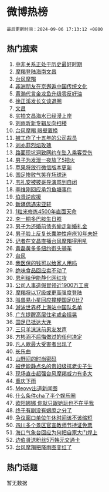 # 微博热榜

`最后更新时间：2024-09-06 17:13:12 +0800`

## 热门搜索

1. [中非关系正处于历史最好时期](https://m.weibo.cn/search?containerid=100103type%3D1%26t%3D10%26q%3D%23%E4%B8%AD%E9%9D%9E%E5%85%B3%E7%B3%BB%E6%AD%A3%E5%A4%84%E4%BA%8E%E5%8E%86%E5%8F%B2%E6%9C%80%E5%A5%BD%E6%97%B6%E6%9C%9F%23&stream_entry_id=51&isnewpage=1&extparam=seat%3D1%26cate%3D10103%26pos%3D0%26filter_type%3Drealtimehot%26stream_entry_id%3D51%26c_type%3D51%26q%3D%2523%25E4%25B8%25AD%25E9%259D%259E%25E5%2585%25B3%25E7%25B3%25BB%25E6%25AD%25A3%25E5%25A4%2584%25E4%25BA%258E%25E5%258E%2586%25E5%258F%25B2%25E6%259C%2580%25E5%25A5%25BD%25E6%2597%25B6%25E6%259C%259F%2523%26dgr%3D0%26display_time%3D1725613991%26pre_seqid%3D172561399164903155801)
1. [摩羯登陆海南文昌](https://m.weibo.cn/search?containerid=100103type%3D1%26t%3D10%26q%3D%23%E6%91%A9%E7%BE%AF%E7%99%BB%E9%99%86%E6%B5%B7%E5%8D%97%E6%96%87%E6%98%8C%23&stream_entry_id=31&isnewpage=1&extparam=seat%3D1%26cate%3D5001%26band_rank%3D1%26flag%3D1%26stream_entry_id%3D31%26pos%3D0%26lcate%3D5001%26filter_type%3Drealtimehot%26realpos%3D1%26c_type%3D31%26q%3D%2523%25E6%2591%25A9%25E7%25BE%25AF%25E7%2599%25BB%25E9%2599%2586%25E6%25B5%25B7%25E5%258D%2597%25E6%2596%2587%25E6%2598%258C%2523%26dgr%3D0%26display_time%3D1725613991%26pre_seqid%3D172561399164903155801)
1. [台风摩羯](https://m.weibo.cn/search?containerid=100103type%3D1%26t%3D10%26q%3D%E5%8F%B0%E9%A3%8E%E6%91%A9%E7%BE%AF&stream_entry_id=31&isnewpage=1&extparam=seat%3D1%26cate%3D5001%26band_rank%3D2%26flag%3D2%26stream_entry_id%3D31%26pos%3D1%26lcate%3D5001%26filter_type%3Drealtimehot%26realpos%3D2%26c_type%3D31%26q%3D%25E5%258F%25B0%25E9%25A3%258E%25E6%2591%25A9%25E7%25BE%25AF%26dgr%3D0%26display_time%3D1725613991%26pre_seqid%3D172561399164903155801)
1. [非洲朋友在京邂逅中国传统文化](https://m.weibo.cn/search?containerid=100103type%3D1%26t%3D10%26q%3D%23%E9%9D%9E%E6%B4%B2%E6%9C%8B%E5%8F%8B%E5%9C%A8%E4%BA%AC%E9%82%82%E9%80%85%E4%B8%AD%E5%9B%BD%E4%BC%A0%E7%BB%9F%E6%96%87%E5%8C%96%23&stream_entry_id=31&isnewpage=1&extparam=seat%3D1%26cate%3D5001%26band_rank%3D3%26flag%3D1%26stream_entry_id%3D31%26pos%3D2%26lcate%3D5001%26filter_type%3Drealtimehot%26realpos%3D3%26c_type%3D31%26q%3D%2523%25E9%259D%259E%25E6%25B4%25B2%25E6%259C%258B%25E5%258F%258B%25E5%259C%25A8%25E4%25BA%25AC%25E9%2582%2582%25E9%2580%2585%25E4%25B8%25AD%25E5%259B%25BD%25E4%25BC%25A0%25E7%25BB%259F%25E6%2596%2587%25E5%258C%2596%2523%26dgr%3D0%26display_time%3D1725613991%26pre_seqid%3D172561399164903155801)
1. [黄渤代言金龙鱼升级零反好油](https://m.weibo.cn/search?containerid=100103type%3D1%26t%3D10%26q%3D%23%E9%BB%84%E6%B8%A4%E4%BB%A3%E8%A8%80%E9%87%91%E9%BE%99%E9%B1%BC%E5%8D%87%E7%BA%A7%E9%9B%B6%E5%8F%8D%E5%A5%BD%E6%B2%B9%23&stream_entry_id=31&isnewpage=1&extparam=seat%3D1%26cate%3D5001%26adid%3D253384%26topic_ad%3D1%26is_ad_pos%3D1%26pos%3D3%26lcate%3D5001%26stream_entry_id%3D31%26filter_type%3Drealtimehot%26band_rank%3D4%26c_type%3D31%26q%3D%2523%25E9%25BB%2584%25E6%25B8%25A4%25E4%25BB%25A3%25E8%25A8%2580%25E9%2587%2591%25E9%25BE%2599%25E9%25B1%25BC%25E5%258D%2587%25E7%25BA%25A7%25E9%259B%25B6%25E5%258F%258D%25E5%25A5%25BD%25E6%25B2%25B9%2523%26dgr%3D0%26display_time%3D1725613991%26pre_seqid%3D172561399164903155801)
1. [徐正溪发长文谈退圈](https://m.weibo.cn/search?containerid=100103type%3D1%26t%3D10%26q%3D%E5%BE%90%E6%AD%A3%E6%BA%AA%E5%8F%91%E9%95%BF%E6%96%87%E8%B0%88%E9%80%80%E5%9C%88&stream_entry_id=31&isnewpage=1&extparam=seat%3D1%26cate%3D5001%26band_rank%3D4%26flag%3D2%26stream_entry_id%3D31%26pos%3D4%26lcate%3D5001%26filter_type%3Drealtimehot%26realpos%3D4%26c_type%3D31%26q%3D%25E5%25BE%2590%25E6%25AD%25A3%25E6%25BA%25AA%25E5%258F%2591%25E9%2595%25BF%25E6%2596%2587%25E8%25B0%2588%25E9%2580%2580%25E5%259C%2588%26dgr%3D0%26display_time%3D1725613991%26pre_seqid%3D172561399164903155801)
1. [文昌](https://m.weibo.cn/search?containerid=100103type%3D1%26t%3D10%26q%3D%E6%96%87%E6%98%8C&stream_entry_id=31&isnewpage=1&extparam=seat%3D1%26cate%3D5001%26band_rank%3D5%26flag%3D0%26stream_entry_id%3D31%26pos%3D5%26lcate%3D5001%26filter_type%3Drealtimehot%26realpos%3D5%26c_type%3D31%26q%3D%25E6%2596%2587%25E6%2598%258C%26dgr%3D0%26display_time%3D1725613991%26pre_seqid%3D172561399164903155801)
1. [实拍文昌海水已经漫上岸](https://m.weibo.cn/search?containerid=100103type%3D1%26t%3D10%26q%3D%23%E5%AE%9E%E6%8B%8D%E6%96%87%E6%98%8C%E6%B5%B7%E6%B0%B4%E5%B7%B2%E7%BB%8F%E6%BC%AB%E4%B8%8A%E5%B2%B8%23&stream_entry_id=31&isnewpage=1&extparam=seat%3D1%26cate%3D5001%26band_rank%3D6%26flag%3D1%26stream_entry_id%3D31%26pos%3D6%26lcate%3D5001%26filter_type%3Drealtimehot%26realpos%3D6%26c_type%3D31%26q%3D%2523%25E5%25AE%259E%25E6%258B%258D%25E6%2596%2587%25E6%2598%258C%25E6%25B5%25B7%25E6%25B0%25B4%25E5%25B7%25B2%25E7%25BB%258F%25E6%25BC%25AB%25E4%25B8%258A%25E5%25B2%25B8%2523%26dgr%3D0%26display_time%3D1725613991%26pre_seqid%3D172561399164903155801)
1. [刘雨昕新专辑反向扫楼](https://m.weibo.cn/search?containerid=100103type%3D1%26t%3D10%26q%3D%23%E5%88%98%E9%9B%A8%E6%98%95%E6%96%B0%E4%B8%93%E8%BE%91%E5%8F%8D%E5%90%91%E6%89%AB%E6%A5%BC%23&stream_entry_id=31&isnewpage=1&extparam=seat%3D1%26cate%3D5001%26adid%3D253437%26is_ad_pos%3D1%26pos%3D7%26lcate%3D5001%26stream_entry_id%3D31%26filter_type%3Drealtimehot%26band_rank%3D7%26c_type%3D31%26q%3D%2523%25E5%2588%2598%25E9%259B%25A8%25E6%2598%2595%25E6%2596%25B0%25E4%25B8%2593%25E8%25BE%2591%25E5%258F%258D%25E5%2590%2591%25E6%2589%25AB%25E6%25A5%25BC%2523%26dgr%3D0%26display_time%3D1725613991%26pre_seqid%3D172561399164903155801)
1. [台风摩羯 眼壁置换](https://m.weibo.cn/search?containerid=100103type%3D1%26t%3D10%26q%3D%E5%8F%B0%E9%A3%8E%E6%91%A9%E7%BE%AF+%E7%9C%BC%E5%A3%81%E7%BD%AE%E6%8D%A2&stream_entry_id=31&isnewpage=1&extparam=seat%3D1%26cate%3D5001%26band_rank%3D7%26flag%3D0%26stream_entry_id%3D31%26pos%3D8%26lcate%3D5001%26filter_type%3Drealtimehot%26realpos%3D7%26c_type%3D31%26q%3D%25E5%258F%25B0%25E9%25A3%258E%25E6%2591%25A9%25E7%25BE%25AF%2520%25E7%259C%25BC%25E5%25A3%2581%25E7%25BD%25AE%25E6%258D%25A2%26dgr%3D0%26display_time%3D1725613991%26pre_seqid%3D172561399164903155801)
1. [被工作了十五年的公司裁员](https://m.weibo.cn/search?containerid=100103type%3D1%26t%3D10%26q%3D%E8%A2%AB%E5%B7%A5%E4%BD%9C%E4%BA%86%E5%8D%81%E4%BA%94%E5%B9%B4%E7%9A%84%E5%85%AC%E5%8F%B8%E8%A3%81%E5%91%98&stream_entry_id=31&isnewpage=1&extparam=seat%3D1%26cate%3D5001%26band_rank%3D8%26flag%3D0%26stream_entry_id%3D31%26pos%3D9%26lcate%3D5001%26filter_type%3Drealtimehot%26realpos%3D8%26c_type%3D31%26q%3D%25E8%25A2%25AB%25E5%25B7%25A5%25E4%25BD%259C%25E4%25BA%2586%25E5%258D%2581%25E4%25BA%2594%25E5%25B9%25B4%25E7%259A%2584%25E5%2585%25AC%25E5%258F%25B8%25E8%25A3%2581%25E5%2591%2598%26dgr%3D0%26display_time%3D1725613991%26pre_seqid%3D172561399164903155801)
1. [刘亦菲烈焰玫瑰](https://m.weibo.cn/search?containerid=100103type%3D1%26t%3D10%26q%3D%23%E5%88%98%E4%BA%A6%E8%8F%B2%E7%83%88%E7%84%B0%E7%8E%AB%E7%91%B0%23&stream_entry_id=31&isnewpage=1&extparam=seat%3D1%26cate%3D5001%26band_rank%3D9%26flag%3D1%26stream_entry_id%3D31%26pos%3D10%26lcate%3D5001%26filter_type%3Drealtimehot%26realpos%3D9%26c_type%3D31%26q%3D%2523%25E5%2588%2598%25E4%25BA%25A6%25E8%258F%25B2%25E7%2583%2588%25E7%2584%25B0%25E7%258E%25AB%25E7%2591%25B0%2523%26dgr%3D0%26display_time%3D1725613991%26pre_seqid%3D172561399164903155801)
1. [路面现坑洞致网约车坠入乘客受伤](https://m.weibo.cn/search?containerid=100103type%3D1%26t%3D10%26q%3D%23%E8%B7%AF%E9%9D%A2%E7%8E%B0%E5%9D%91%E6%B4%9E%E8%87%B4%E7%BD%91%E7%BA%A6%E8%BD%A6%E5%9D%A0%E5%85%A5%E4%B9%98%E5%AE%A2%E5%8F%97%E4%BC%A4%23&stream_entry_id=31&isnewpage=1&extparam=seat%3D1%26cate%3D5001%26band_rank%3D10%26flag%3D1%26stream_entry_id%3D31%26pos%3D11%26lcate%3D5001%26filter_type%3Drealtimehot%26realpos%3D10%26c_type%3D31%26q%3D%2523%25E8%25B7%25AF%25E9%259D%25A2%25E7%258E%25B0%25E5%259D%2591%25E6%25B4%259E%25E8%2587%25B4%25E7%25BD%2591%25E7%25BA%25A6%25E8%25BD%25A6%25E5%259D%25A0%25E5%2585%25A5%25E4%25B9%2598%25E5%25AE%25A2%25E5%258F%2597%25E4%25BC%25A4%2523%26dgr%3D0%26display_time%3D1725613991%26pre_seqid%3D172561399164903155801)
1. [男子为发泄一夜放了5把火](https://m.weibo.cn/search?containerid=100103type%3D1%26t%3D10%26q%3D%23%E7%94%B7%E5%AD%90%E4%B8%BA%E5%8F%91%E6%B3%84%E4%B8%80%E5%A4%9C%E6%94%BE%E4%BA%865%E6%8A%8A%E7%81%AB%23&stream_entry_id=31&isnewpage=1&extparam=seat%3D1%26cate%3D5001%26band_rank%3D11%26flag%3D0%26stream_entry_id%3D31%26pos%3D12%26lcate%3D5001%26filter_type%3Drealtimehot%26realpos%3D11%26c_type%3D31%26q%3D%2523%25E7%2594%25B7%25E5%25AD%2590%25E4%25B8%25BA%25E5%258F%2591%25E6%25B3%2584%25E4%25B8%2580%25E5%25A4%259C%25E6%2594%25BE%25E4%25BA%25865%25E6%258A%258A%25E7%2581%25AB%2523%26dgr%3D0%26display_time%3D1725613991%26pre_seqid%3D172561399164903155801)
1. [苹果将放行微信版本更新](https://m.weibo.cn/search?containerid=100103type%3D1%26t%3D10%26q%3D%23%E8%8B%B9%E6%9E%9C%E5%B0%86%E6%94%BE%E8%A1%8C%E5%BE%AE%E4%BF%A1%E7%89%88%E6%9C%AC%E6%9B%B4%E6%96%B0%23&stream_entry_id=31&isnewpage=1&extparam=seat%3D1%26cate%3D5001%26band_rank%3D12%26flag%3D2%26stream_entry_id%3D31%26pos%3D13%26lcate%3D5001%26filter_type%3Drealtimehot%26realpos%3D12%26c_type%3D31%26q%3D%2523%25E8%258B%25B9%25E6%259E%259C%25E5%25B0%2586%25E6%2594%25BE%25E8%25A1%258C%25E5%25BE%25AE%25E4%25BF%25A1%25E7%2589%2588%25E6%259C%25AC%25E6%259B%25B4%25E6%2596%25B0%2523%26dgr%3D0%26display_time%3D1725613991%26pre_seqid%3D172561399164903155801)
1. [国足惨败气笑在场球迷](https://m.weibo.cn/search?containerid=100103type%3D1%26t%3D10%26q%3D%23%E5%9B%BD%E8%B6%B3%E6%83%A8%E8%B4%A5%E6%B0%94%E7%AC%91%E5%9C%A8%E5%9C%BA%E7%90%83%E8%BF%B7%23&stream_entry_id=31&isnewpage=1&extparam=seat%3D1%26cate%3D5001%26band_rank%3D13%26flag%3D0%26stream_entry_id%3D31%26pos%3D14%26lcate%3D5001%26filter_type%3Drealtimehot%26realpos%3D13%26c_type%3D31%26q%3D%2523%25E5%259B%25BD%25E8%25B6%25B3%25E6%2583%25A8%25E8%25B4%25A5%25E6%25B0%2594%25E7%25AC%2591%25E5%259C%25A8%25E5%259C%25BA%25E7%2590%2583%25E8%25BF%25B7%2523%26dgr%3D0%26display_time%3D1725613991%26pre_seqid%3D172561399164903155801)
1. [韦礼安被披哥导演骂到自闭](https://m.weibo.cn/search?containerid=100103type%3D1%26t%3D10%26q%3D%E9%9F%A6%E7%A4%BC%E5%AE%89%E8%A2%AB%E6%8A%AB%E5%93%A5%E5%AF%BC%E6%BC%94%E9%AA%82%E5%88%B0%E8%87%AA%E9%97%AD&stream_entry_id=31&isnewpage=1&extparam=seat%3D1%26cate%3D5001%26band_rank%3D14%26flag%3D1%26stream_entry_id%3D31%26pos%3D15%26lcate%3D5001%26filter_type%3Drealtimehot%26realpos%3D14%26c_type%3D31%26q%3D%25E9%259F%25A6%25E7%25A4%25BC%25E5%25AE%2589%25E8%25A2%25AB%25E6%258A%25AB%25E5%2593%25A5%25E5%25AF%25BC%25E6%25BC%2594%25E9%25AA%2582%25E5%2588%25B0%25E8%2587%25AA%25E9%2597%25AD%26dgr%3D0%26display_time%3D1725613991%26pre_seqid%3D172561399164903155801)
1. [李维刚回应承包鱼塘事件](https://m.weibo.cn/search?containerid=100103type%3D1%26t%3D10%26q%3D%23%E6%9D%8E%E7%BB%B4%E5%88%9A%E5%9B%9E%E5%BA%94%E6%89%BF%E5%8C%85%E9%B1%BC%E5%A1%98%E4%BA%8B%E4%BB%B6%23&stream_entry_id=31&isnewpage=1&extparam=seat%3D1%26cate%3D5001%26band_rank%3D15%26flag%3D1%26stream_entry_id%3D31%26pos%3D16%26lcate%3D5001%26filter_type%3Drealtimehot%26realpos%3D15%26c_type%3D31%26q%3D%2523%25E6%259D%258E%25E7%25BB%25B4%25E5%2588%259A%25E5%259B%259E%25E5%25BA%2594%25E6%2589%25BF%25E5%258C%2585%25E9%25B1%25BC%25E5%25A1%2598%25E4%25BA%258B%25E4%25BB%25B6%2523%26dgr%3D0%26display_time%3D1725613991%26pre_seqid%3D172561399164903155801)
1. [伯贤逆应援](https://m.weibo.cn/search?containerid=100103type%3D1%26t%3D10%26q%3D%23%E4%BC%AF%E8%B4%A4%E9%80%86%E5%BA%94%E6%8F%B4%23&stream_entry_id=31&isnewpage=1&extparam=seat%3D1%26cate%3D5001%26band_rank%3D16%26flag%3D0%26stream_entry_id%3D31%26pos%3D17%26lcate%3D5001%26filter_type%3Drealtimehot%26realpos%3D16%26c_type%3D31%26q%3D%2523%25E4%25BC%25AF%25E8%25B4%25A4%25E9%2580%2586%25E5%25BA%2594%25E6%258F%25B4%2523%26dgr%3D0%26display_time%3D1725613991%26pre_seqid%3D172561399164903155801)
1. [新疆偶遇宋亚轩](https://m.weibo.cn/search?containerid=100103type%3D1%26t%3D10%26q%3D%23%E6%96%B0%E7%96%86%E5%81%B6%E9%81%87%E5%AE%8B%E4%BA%9A%E8%BD%A9%23&stream_entry_id=31&isnewpage=1&extparam=seat%3D1%26cate%3D5001%26band_rank%3D17%26flag%3D1%26stream_entry_id%3D31%26pos%3D18%26lcate%3D5001%26filter_type%3Drealtimehot%26realpos%3D17%26c_type%3D31%26q%3D%2523%25E6%2596%25B0%25E7%2596%2586%25E5%2581%25B6%25E9%2581%2587%25E5%25AE%258B%25E4%25BA%259A%25E8%25BD%25A9%2523%26dgr%3D0%26display_time%3D1725613991%26pre_seqid%3D172561399164903155801)
1. [1粒米修炼4500年直面天命](https://m.weibo.cn/search?containerid=100103type%3D1%26t%3D10%26q%3D%231%E7%B2%92%E7%B1%B3%E4%BF%AE%E7%82%BC4500%E5%B9%B4%E7%9B%B4%E9%9D%A2%E5%A4%A9%E5%91%BD%23&stream_entry_id=31&isnewpage=1&extparam=seat%3D1%26cate%3D5001%26band_rank%3D18%26flag%3D1%26stream_entry_id%3D31%26pos%3D19%26lcate%3D5001%26filter_type%3Drealtimehot%26realpos%3D18%26c_type%3D31%26q%3D%25231%25E7%25B2%2592%25E7%25B1%25B3%25E4%25BF%25AE%25E7%2582%25BC4500%25E5%25B9%25B4%25E7%259B%25B4%25E9%259D%25A2%25E5%25A4%25A9%25E5%2591%25BD%2523%26dgr%3D0%26display_time%3D1725613991%26pre_seqid%3D172561399164903155801)
1. [李一桐多巴胺生日照](https://m.weibo.cn/search?containerid=100103type%3D1%26t%3D10%26q%3D%23%E6%9D%8E%E4%B8%80%E6%A1%90%E5%A4%9A%E5%B7%B4%E8%83%BA%E7%94%9F%E6%97%A5%E7%85%A7%23&stream_entry_id=31&isnewpage=1&extparam=seat%3D1%26cate%3D5001%26band_rank%3D19%26flag%3D1%26stream_entry_id%3D31%26pos%3D20%26lcate%3D5001%26filter_type%3Drealtimehot%26realpos%3D19%26c_type%3D31%26q%3D%2523%25E6%259D%258E%25E4%25B8%2580%25E6%25A1%2590%25E5%25A4%259A%25E5%25B7%25B4%25E8%2583%25BA%25E7%2594%259F%25E6%2597%25A5%25E7%2585%25A7%2523%26dgr%3D0%26display_time%3D1725613991%26pre_seqid%3D172561399164903155801)
1. [男子为还婚前债务偷走新婚礼金](https://m.weibo.cn/search?containerid=100103type%3D1%26t%3D10%26q%3D%23%E7%94%B7%E5%AD%90%E4%B8%BA%E8%BF%98%E5%A9%9A%E5%89%8D%E5%80%BA%E5%8A%A1%E5%81%B7%E8%B5%B0%E6%96%B0%E5%A9%9A%E7%A4%BC%E9%87%91%23&stream_entry_id=31&isnewpage=1&extparam=seat%3D1%26cate%3D5001%26band_rank%3D20%26flag%3D1%26stream_entry_id%3D31%26pos%3D21%26lcate%3D5001%26filter_type%3Drealtimehot%26realpos%3D20%26c_type%3D31%26q%3D%2523%25E7%2594%25B7%25E5%25AD%2590%25E4%25B8%25BA%25E8%25BF%2598%25E5%25A9%259A%25E5%2589%258D%25E5%2580%25BA%25E5%258A%25A1%25E5%2581%25B7%25E8%25B5%25B0%25E6%2596%25B0%25E5%25A9%259A%25E7%25A4%25BC%25E9%2587%2591%2523%26dgr%3D0%26display_time%3D1725613991%26pre_seqid%3D172561399164903155801)
1. [男子脸上反复长囊肿性痤疮10年未好](https://m.weibo.cn/search?containerid=100103type%3D1%26t%3D10%26q%3D%23%E7%94%B7%E5%AD%90%E8%84%B8%E4%B8%8A%E5%8F%8D%E5%A4%8D%E9%95%BF%E5%9B%8A%E8%82%BF%E6%80%A7%E7%97%A4%E7%96%AE10%E5%B9%B4%E6%9C%AA%E5%A5%BD%23&stream_entry_id=31&isnewpage=1&extparam=seat%3D1%26cate%3D5001%26band_rank%3D21%26flag%3D1%26stream_entry_id%3D31%26pos%3D22%26lcate%3D5001%26filter_type%3Drealtimehot%26realpos%3D21%26c_type%3D31%26q%3D%2523%25E7%2594%25B7%25E5%25AD%2590%25E8%2584%25B8%25E4%25B8%258A%25E5%258F%258D%25E5%25A4%258D%25E9%2595%25BF%25E5%259B%258A%25E8%2582%25BF%25E6%2580%25A7%25E7%2597%25A4%25E7%2596%25AE10%25E5%25B9%25B4%25E6%259C%25AA%25E5%25A5%25BD%2523%26dgr%3D0%26display_time%3D1725613991%26pre_seqid%3D172561399164903155801)
1. [记者在文昌直播台风摩羯得用吼](https://m.weibo.cn/search?containerid=100103type%3D1%26t%3D10%26q%3D%23%E8%AE%B0%E8%80%85%E5%9C%A8%E6%96%87%E6%98%8C%E7%9B%B4%E6%92%AD%E5%8F%B0%E9%A3%8E%E6%91%A9%E7%BE%AF%E5%BE%97%E7%94%A8%E5%90%BC%23&stream_entry_id=31&isnewpage=1&extparam=seat%3D1%26cate%3D5001%26band_rank%3D22%26flag%3D1%26stream_entry_id%3D31%26pos%3D23%26lcate%3D5001%26filter_type%3Drealtimehot%26realpos%3D22%26c_type%3D31%26q%3D%2523%25E8%25AE%25B0%25E8%2580%2585%25E5%259C%25A8%25E6%2596%2587%25E6%2598%258C%25E7%259B%25B4%25E6%2592%25AD%25E5%258F%25B0%25E9%25A3%258E%25E6%2591%25A9%25E7%25BE%25AF%25E5%25BE%2597%25E7%2594%25A8%25E5%2590%25BC%2523%26dgr%3D0%26display_time%3D1725613991%26pre_seqid%3D172561399164903155801)
1. [黄磊黄多多纽约街头骑车](https://m.weibo.cn/search?containerid=100103type%3D1%26t%3D10%26q%3D%23%E9%BB%84%E7%A3%8A%E9%BB%84%E5%A4%9A%E5%A4%9A%E7%BA%BD%E7%BA%A6%E8%A1%97%E5%A4%B4%E9%AA%91%E8%BD%A6%23&stream_entry_id=31&isnewpage=1&extparam=seat%3D1%26cate%3D5001%26band_rank%3D23%26flag%3D2%26stream_entry_id%3D31%26pos%3D24%26lcate%3D5001%26filter_type%3Drealtimehot%26realpos%3D23%26c_type%3D31%26q%3D%2523%25E9%25BB%2584%25E7%25A3%258A%25E9%25BB%2584%25E5%25A4%259A%25E5%25A4%259A%25E7%25BA%25BD%25E7%25BA%25A6%25E8%25A1%2597%25E5%25A4%25B4%25E9%25AA%2591%25E8%25BD%25A6%2523%26dgr%3D0%26display_time%3D1725613991%26pre_seqid%3D172561399164903155801)
1. [台风](https://m.weibo.cn/search?containerid=100103type%3D1%26t%3D10%26q%3D%E5%8F%B0%E9%A3%8E&stream_entry_id=31&isnewpage=1&extparam=seat%3D1%26cate%3D5001%26band_rank%3D24%26flag%3D0%26stream_entry_id%3D31%26pos%3D25%26lcate%3D5001%26filter_type%3Drealtimehot%26realpos%3D24%26c_type%3D31%26q%3D%25E5%258F%25B0%25E9%25A3%258E%26dgr%3D0%26display_time%3D1725613991%26pre_seqid%3D172561399164903155801)
1. [我医保的钱可以给家人用吗](https://m.weibo.cn/search?containerid=100103type%3D1%26t%3D10%26q%3D%23%E6%88%91%E5%8C%BB%E4%BF%9D%E7%9A%84%E9%92%B1%E5%8F%AF%E4%BB%A5%E7%BB%99%E5%AE%B6%E4%BA%BA%E7%94%A8%E5%90%97%23&stream_entry_id=31&isnewpage=1&extparam=seat%3D1%26cate%3D5001%26band_rank%3D25%26flag%3D0%26stream_entry_id%3D31%26pos%3D26%26lcate%3D5001%26filter_type%3Drealtimehot%26realpos%3D25%26c_type%3D31%26q%3D%2523%25E6%2588%2591%25E5%258C%25BB%25E4%25BF%259D%25E7%259A%2584%25E9%2592%25B1%25E5%258F%25AF%25E4%25BB%25A5%25E7%25BB%2599%25E5%25AE%25B6%25E4%25BA%25BA%25E7%2594%25A8%25E5%2590%2597%2523%26dgr%3D0%26display_time%3D1725613991%26pre_seqid%3D172561399164903155801)
1. [绝味食品回应卖不动了](https://m.weibo.cn/search?containerid=100103type%3D1%26t%3D10%26q%3D%23%E7%BB%9D%E5%91%B3%E9%A3%9F%E5%93%81%E5%9B%9E%E5%BA%94%E5%8D%96%E4%B8%8D%E5%8A%A8%E4%BA%86%23&stream_entry_id=31&isnewpage=1&extparam=seat%3D1%26cate%3D5001%26band_rank%3D26%26flag%3D1%26stream_entry_id%3D31%26pos%3D27%26lcate%3D5001%26filter_type%3Drealtimehot%26realpos%3D26%26c_type%3D31%26q%3D%2523%25E7%25BB%259D%25E5%2591%25B3%25E9%25A3%259F%25E5%2593%2581%25E5%259B%259E%25E5%25BA%2594%25E5%258D%2596%25E4%25B8%258D%25E5%258A%25A8%25E4%25BA%2586%2523%26dgr%3D0%26display_time%3D1725613991%26pre_seqid%3D172561399164903155801)
1. [恩利给伊能静化网红妆](https://m.weibo.cn/search?containerid=100103type%3D1%26t%3D10%26q%3D%23%E6%81%A9%E5%88%A9%E7%BB%99%E4%BC%8A%E8%83%BD%E9%9D%99%E5%8C%96%E7%BD%91%E7%BA%A2%E5%A6%86%23&stream_entry_id=31&isnewpage=1&extparam=seat%3D1%26cate%3D5001%26band_rank%3D27%26flag%3D1%26stream_entry_id%3D31%26pos%3D28%26lcate%3D5001%26filter_type%3Drealtimehot%26realpos%3D27%26c_type%3D31%26q%3D%2523%25E6%2581%25A9%25E5%2588%25A9%25E7%25BB%2599%25E4%25BC%258A%25E8%2583%25BD%25E9%259D%2599%25E5%258C%2596%25E7%25BD%2591%25E7%25BA%25A2%25E5%25A6%2586%2523%26dgr%3D0%26display_time%3D1725613991%26pre_seqid%3D172561399164903155801)
1. [公司人事造假冒领近1900万工资](https://m.weibo.cn/search?containerid=100103type%3D1%26t%3D10%26q%3D%23%E5%85%AC%E5%8F%B8%E4%BA%BA%E4%BA%8B%E9%80%A0%E5%81%87%E5%86%92%E9%A2%86%E8%BF%911900%E4%B8%87%E5%B7%A5%E8%B5%84%23&stream_entry_id=31&isnewpage=1&extparam=seat%3D1%26cate%3D5001%26band_rank%3D28%26flag%3D0%26stream_entry_id%3D31%26pos%3D29%26lcate%3D5001%26filter_type%3Drealtimehot%26realpos%3D28%26c_type%3D31%26q%3D%2523%25E5%2585%25AC%25E5%258F%25B8%25E4%25BA%25BA%25E4%25BA%258B%25E9%2580%25A0%25E5%2581%2587%25E5%2586%2592%25E9%25A2%2586%25E8%25BF%25911900%25E4%25B8%2587%25E5%25B7%25A5%25E8%25B5%2584%2523%26dgr%3D0%26display_time%3D1725613991%26pre_seqid%3D172561399164903155801)
1. [摩羯将以17级或更高强度登陆](https://m.weibo.cn/search?containerid=100103type%3D1%26t%3D10%26q%3D%23%E6%91%A9%E7%BE%AF%E5%B0%86%E4%BB%A517%E7%BA%A7%E6%88%96%E6%9B%B4%E9%AB%98%E5%BC%BA%E5%BA%A6%E7%99%BB%E9%99%86%23&stream_entry_id=31&isnewpage=1&extparam=seat%3D1%26cate%3D5001%26band_rank%3D29%26flag%3D0%26stream_entry_id%3D31%26pos%3D30%26lcate%3D5001%26filter_type%3Drealtimehot%26realpos%3D29%26c_type%3D31%26q%3D%2523%25E6%2591%25A9%25E7%25BE%25AF%25E5%25B0%2586%25E4%25BB%25A517%25E7%25BA%25A7%25E6%2588%2596%25E6%259B%25B4%25E9%25AB%2598%25E5%25BC%25BA%25E5%25BA%25A6%25E7%2599%25BB%25E9%2599%2586%2523%26dgr%3D0%26display_time%3D1725613991%26pre_seqid%3D172561399164903155801)
1. [叫兽易小星回应撞梗国足0比7](https://m.weibo.cn/search?containerid=100103type%3D1%26t%3D10%26q%3D%23%E5%8F%AB%E5%85%BD%E6%98%93%E5%B0%8F%E6%98%9F%E5%9B%9E%E5%BA%94%E6%92%9E%E6%A2%97%E5%9B%BD%E8%B6%B30%E6%AF%947%23&stream_entry_id=31&isnewpage=1&extparam=seat%3D1%26cate%3D5001%26band_rank%3D30%26flag%3D1%26stream_entry_id%3D31%26pos%3D31%26lcate%3D5001%26filter_type%3Drealtimehot%26realpos%3D30%26c_type%3D31%26q%3D%2523%25E5%258F%25AB%25E5%2585%25BD%25E6%2598%2593%25E5%25B0%258F%25E6%2598%259F%25E5%259B%259E%25E5%25BA%2594%25E6%2592%259E%25E6%25A2%2597%25E5%259B%25BD%25E8%25B6%25B30%25E6%25AF%25947%2523%26dgr%3D0%26display_time%3D1725613991%26pre_seqid%3D172561399164903155801)
1. [游泳世界杯上海站中国队名单](https://m.weibo.cn/search?containerid=100103type%3D1%26t%3D10%26q%3D%23%E6%B8%B8%E6%B3%B3%E4%B8%96%E7%95%8C%E6%9D%AF%E4%B8%8A%E6%B5%B7%E7%AB%99%E4%B8%AD%E5%9B%BD%E9%98%9F%E5%90%8D%E5%8D%95%23&stream_entry_id=31&isnewpage=1&extparam=seat%3D1%26cate%3D5001%26band_rank%3D31%26flag%3D1%26stream_entry_id%3D31%26pos%3D32%26lcate%3D5001%26filter_type%3Drealtimehot%26realpos%3D31%26c_type%3D31%26q%3D%2523%25E6%25B8%25B8%25E6%25B3%25B3%25E4%25B8%2596%25E7%2595%258C%25E6%259D%25AF%25E4%25B8%258A%25E6%25B5%25B7%25E7%25AB%2599%25E4%25B8%25AD%25E5%259B%25BD%25E9%2598%259F%25E5%2590%258D%25E5%258D%2595%2523%26dgr%3D0%26display_time%3D1725613991%26pre_seqid%3D172561399164903155801)
1. [广东提醒高层住宅或会摇晃](https://m.weibo.cn/search?containerid=100103type%3D1%26t%3D10%26q%3D%23%E5%B9%BF%E4%B8%9C%E6%8F%90%E9%86%92%E9%AB%98%E5%B1%82%E4%BD%8F%E5%AE%85%E6%88%96%E4%BC%9A%E6%91%87%E6%99%83%23&stream_entry_id=31&isnewpage=1&extparam=seat%3D1%26cate%3D5001%26band_rank%3D32%26flag%3D0%26stream_entry_id%3D31%26pos%3D33%26lcate%3D5001%26filter_type%3Drealtimehot%26realpos%3D32%26c_type%3D31%26q%3D%2523%25E5%25B9%25BF%25E4%25B8%259C%25E6%258F%2590%25E9%2586%2592%25E9%25AB%2598%25E5%25B1%2582%25E4%25BD%258F%25E5%25AE%2585%25E6%2588%2596%25E4%25BC%259A%25E6%2591%2587%25E6%2599%2583%2523%26dgr%3D0%26display_time%3D1725613991%26pre_seqid%3D172561399164903155801)
1. [国足已抵达大连](https://m.weibo.cn/search?containerid=100103type%3D1%26t%3D10%26q%3D%23%E5%9B%BD%E8%B6%B3%E5%B7%B2%E6%8A%B5%E8%BE%BE%E5%A4%A7%E8%BF%9E%23&stream_entry_id=31&isnewpage=1&extparam=seat%3D1%26cate%3D5001%26band_rank%3D33%26flag%3D1%26stream_entry_id%3D31%26pos%3D34%26lcate%3D5001%26filter_type%3Drealtimehot%26realpos%3D33%26c_type%3D31%26q%3D%2523%25E5%259B%25BD%25E8%25B6%25B3%25E5%25B7%25B2%25E6%258A%25B5%25E8%25BE%25BE%25E5%25A4%25A7%25E8%25BF%259E%2523%26dgr%3D0%26display_time%3D1725613991%26pre_seqid%3D172561399164903155801)
1. [三只羊沫沫前男友发声](https://m.weibo.cn/search?containerid=100103type%3D1%26t%3D10%26q%3D%23%E4%B8%89%E5%8F%AA%E7%BE%8A%E6%B2%AB%E6%B2%AB%E5%89%8D%E7%94%B7%E5%8F%8B%E5%8F%91%E5%A3%B0%23&stream_entry_id=31&isnewpage=1&extparam=seat%3D1%26cate%3D5001%26band_rank%3D34%26flag%3D0%26stream_entry_id%3D31%26pos%3D35%26lcate%3D5001%26filter_type%3Drealtimehot%26realpos%3D34%26c_type%3D31%26q%3D%2523%25E4%25B8%2589%25E5%258F%25AA%25E7%25BE%258A%25E6%25B2%25AB%25E6%25B2%25AB%25E5%2589%258D%25E7%2594%25B7%25E5%258F%258B%25E5%258F%2591%25E5%25A3%25B0%2523%26dgr%3D0%26display_time%3D1725613991%26pre_seqid%3D172561399164903155801)
1. [方彬涵不后悔做过的任何决定](https://m.weibo.cn/search?containerid=100103type%3D1%26t%3D10%26q%3D%E6%96%B9%E5%BD%AC%E6%B6%B5%E4%B8%8D%E5%90%8E%E6%82%94%E5%81%9A%E8%BF%87%E7%9A%84%E4%BB%BB%E4%BD%95%E5%86%B3%E5%AE%9A&stream_entry_id=31&isnewpage=1&extparam=seat%3D1%26cate%3D5001%26band_rank%3D35%26flag%3D1%26stream_entry_id%3D31%26pos%3D36%26lcate%3D5001%26filter_type%3Drealtimehot%26realpos%3D35%26c_type%3D31%26q%3D%25E6%2596%25B9%25E5%25BD%25AC%25E6%25B6%25B5%25E4%25B8%258D%25E5%2590%258E%25E6%2582%2594%25E5%2581%259A%25E8%25BF%2587%25E7%259A%2584%25E4%25BB%25BB%25E4%25BD%2595%25E5%2586%25B3%25E5%25AE%259A%26dgr%3D0%26display_time%3D1725613991%26pre_seqid%3D172561399164903155801)
1. [凡人歌最大受害者出现了](https://m.weibo.cn/search?containerid=100103type%3D1%26t%3D10%26q%3D%E5%87%A1%E4%BA%BA%E6%AD%8C%E6%9C%80%E5%A4%A7%E5%8F%97%E5%AE%B3%E8%80%85%E5%87%BA%E7%8E%B0%E4%BA%86&stream_entry_id=31&isnewpage=1&extparam=seat%3D1%26cate%3D5001%26band_rank%3D36%26flag%3D1%26stream_entry_id%3D31%26pos%3D37%26lcate%3D5001%26filter_type%3Drealtimehot%26realpos%3D36%26c_type%3D31%26q%3D%25E5%2587%25A1%25E4%25BA%25BA%25E6%25AD%258C%25E6%259C%2580%25E5%25A4%25A7%25E5%258F%2597%25E5%25AE%25B3%25E8%2580%2585%25E5%2587%25BA%25E7%258E%25B0%25E4%25BA%2586%26dgr%3D0%26display_time%3D1725613991%26pre_seqid%3D172561399164903155801)
1. [长乐曲](https://m.weibo.cn/search?containerid=100103type%3D1%26t%3D10%26q%3D%E9%95%BF%E4%B9%90%E6%9B%B2&stream_entry_id=31&isnewpage=1&extparam=seat%3D1%26cate%3D5001%26band_rank%3D37%26flag%3D1%26stream_entry_id%3D31%26pos%3D38%26lcate%3D5001%26filter_type%3Drealtimehot%26realpos%3D37%26c_type%3D31%26q%3D%25E9%2595%25BF%25E4%25B9%2590%25E6%259B%25B2%26dgr%3D0%26display_time%3D1725613991%26pre_seqid%3D172561399164903155801)
1. [山野间的时尚密码](https://m.weibo.cn/search?containerid=100103type%3D1%26t%3D10%26q%3D%23%E5%B1%B1%E9%87%8E%E9%97%B4%E7%9A%84%E6%97%B6%E5%B0%9A%E5%AF%86%E7%A0%81%23&stream_entry_id=31&isnewpage=1&extparam=seat%3D1%26cate%3D5001%26adid%3D253337%26flag%3D0%26stream_entry_id%3D31%26pos%3D39%26lcate%3D5001%26band_rank%3D38%26filter_type%3Drealtimehot%26realpos%3D38%26c_type%3D31%26q%3D%2523%25E5%25B1%25B1%25E9%2587%258E%25E9%2597%25B4%25E7%259A%2584%25E6%2597%25B6%25E5%25B0%259A%25E5%25AF%2586%25E7%25A0%2581%2523%26dgr%3D0%26display_time%3D1725613991%26pre_seqid%3D172561399164903155801)
1. [被伊能静点名的贵妇级抗老尖子生](https://m.weibo.cn/search?containerid=100103type%3D1%26t%3D10%26q%3D%E8%A2%AB%E4%BC%8A%E8%83%BD%E9%9D%99%E7%82%B9%E5%90%8D%E7%9A%84%E8%B4%B5%E5%A6%87%E7%BA%A7%E6%8A%97%E8%80%81%E5%B0%96%E5%AD%90%E7%94%9F&stream_entry_id=31&isnewpage=1&extparam=seat%3D1%26cate%3D5001%26adid%3D253524%26flag%3D0%26stream_entry_id%3D31%26pos%3D40%26lcate%3D5001%26band_rank%3D39%26filter_type%3Drealtimehot%26realpos%3D39%26c_type%3D31%26q%3D%25E8%25A2%25AB%25E4%25BC%258A%25E8%2583%25BD%25E9%259D%2599%25E7%2582%25B9%25E5%2590%258D%25E7%259A%2584%25E8%25B4%25B5%25E5%25A6%2587%25E7%25BA%25A7%25E6%258A%2597%25E8%2580%2581%25E5%25B0%2596%25E5%25AD%2590%25E7%2594%259F%26dgr%3D0%26display_time%3D1725613991%26pre_seqid%3D172561399164903155801)
1. [现场直击超强台风摩羯威力有多大](https://m.weibo.cn/search?containerid=100103type%3D1%26t%3D10%26q%3D%23%E7%8E%B0%E5%9C%BA%E7%9B%B4%E5%87%BB%E8%B6%85%E5%BC%BA%E5%8F%B0%E9%A3%8E%E6%91%A9%E7%BE%AF%E5%A8%81%E5%8A%9B%E6%9C%89%E5%A4%9A%E5%A4%A7%23&stream_entry_id=31&isnewpage=1&extparam=seat%3D1%26cate%3D5001%26band_rank%3D40%26flag%3D1%26stream_entry_id%3D31%26pos%3D41%26lcate%3D5001%26filter_type%3Drealtimehot%26realpos%3D40%26c_type%3D31%26q%3D%2523%25E7%258E%25B0%25E5%259C%25BA%25E7%259B%25B4%25E5%2587%25BB%25E8%25B6%2585%25E5%25BC%25BA%25E5%258F%25B0%25E9%25A3%258E%25E6%2591%25A9%25E7%25BE%25AF%25E5%25A8%2581%25E5%258A%259B%25E6%259C%2589%25E5%25A4%259A%25E5%25A4%25A7%2523%26dgr%3D0%26display_time%3D1725613991%26pre_seqid%3D172561399164903155801)
1. [重庆下雨](https://m.weibo.cn/search?containerid=100103type%3D1%26t%3D10%26q%3D%E9%87%8D%E5%BA%86%E4%B8%8B%E9%9B%A8&stream_entry_id=31&isnewpage=1&extparam=seat%3D1%26cate%3D5001%26band_rank%3D41%26flag%3D1%26stream_entry_id%3D31%26pos%3D42%26lcate%3D5001%26filter_type%3Drealtimehot%26realpos%3D41%26c_type%3D31%26q%3D%25E9%2587%258D%25E5%25BA%2586%25E4%25B8%258B%25E9%259B%25A8%26dgr%3D0%26display_time%3D1725613991%26pre_seqid%3D172561399164903155801)
1. [Meovv出道新闻图](https://m.weibo.cn/search?containerid=100103type%3D1%26t%3D10%26q%3D%23Meovv%E5%87%BA%E9%81%93%E6%96%B0%E9%97%BB%E5%9B%BE%23&stream_entry_id=31&isnewpage=1&extparam=seat%3D1%26cate%3D5001%26band_rank%3D42%26flag%3D1%26stream_entry_id%3D31%26pos%3D43%26lcate%3D5001%26filter_type%3Drealtimehot%26realpos%3D42%26c_type%3D31%26q%3D%2523Meovv%25E5%2587%25BA%25E9%2581%2593%25E6%2596%25B0%25E9%2597%25BB%25E5%259B%25BE%2523%26dgr%3D0%26display_time%3D1725613991%26pre_seqid%3D172561399164903155801)
1. [什么条件cha了半个娱乐圈](https://m.weibo.cn/search?containerid=100103type%3D1%26t%3D10%26q%3D%E4%BB%80%E4%B9%88%E6%9D%A1%E4%BB%B6cha%E4%BA%86%E5%8D%8A%E4%B8%AA%E5%A8%B1%E4%B9%90%E5%9C%88&stream_entry_id=31&isnewpage=1&extparam=seat%3D1%26cate%3D5001%26band_rank%3D43%26flag%3D1%26stream_entry_id%3D31%26pos%3D44%26lcate%3D5001%26filter_type%3Drealtimehot%26realpos%3D43%26c_type%3D31%26q%3D%25E4%25BB%2580%25E4%25B9%2588%25E6%259D%25A1%25E4%25BB%25B6cha%25E4%25BA%2586%25E5%258D%258A%25E4%25B8%25AA%25E5%25A8%25B1%25E4%25B9%2590%25E5%259C%2588%26dgr%3D0%26display_time%3D1725613991%26pre_seqid%3D172561399164903155801)
1. [欧阳娜娜 你就只跟她玩也不在乎我](https://m.weibo.cn/search?containerid=100103type%3D1%26t%3D10%26q%3D%E6%AC%A7%E9%98%B3%E5%A8%9C%E5%A8%9C+%E4%BD%A0%E5%B0%B1%E5%8F%AA%E8%B7%9F%E5%A5%B9%E7%8E%A9%E4%B9%9F%E4%B8%8D%E5%9C%A8%E4%B9%8E%E6%88%91&stream_entry_id=31&isnewpage=1&extparam=seat%3D1%26cate%3D5001%26band_rank%3D44%26flag%3D1%26stream_entry_id%3D31%26pos%3D45%26lcate%3D5001%26filter_type%3Drealtimehot%26realpos%3D44%26c_type%3D31%26q%3D%25E6%25AC%25A7%25E9%2598%25B3%25E5%25A8%259C%25E5%25A8%259C%2520%25E4%25BD%25A0%25E5%25B0%25B1%25E5%258F%25AA%25E8%25B7%259F%25E5%25A5%25B9%25E7%258E%25A9%25E4%25B9%259F%25E4%25B8%258D%25E5%259C%25A8%25E4%25B9%258E%25E6%2588%2591%26dgr%3D0%26display_time%3D1725613991%26pre_seqid%3D172561399164903155801)
1. [终于有剧没有嫡庶之分了](https://m.weibo.cn/search?containerid=100103type%3D1%26t%3D10%26q%3D%E7%BB%88%E4%BA%8E%E6%9C%89%E5%89%A7%E6%B2%A1%E6%9C%89%E5%AB%A1%E5%BA%B6%E4%B9%8B%E5%88%86%E4%BA%86&stream_entry_id=31&isnewpage=1&extparam=seat%3D1%26cate%3D5001%26band_rank%3D45%26flag%3D0%26stream_entry_id%3D31%26pos%3D46%26lcate%3D5001%26filter_type%3Drealtimehot%26realpos%3D45%26c_type%3D31%26q%3D%25E7%25BB%2588%25E4%25BA%258E%25E6%259C%2589%25E5%2589%25A7%25E6%25B2%25A1%25E6%259C%2589%25E5%25AB%25A1%25E5%25BA%25B6%25E4%25B9%258B%25E5%2588%2586%25E4%25BA%2586%26dgr%3D0%26display_time%3D1725613991%26pre_seqid%3D172561399164903155801)
1. [争议窗口单位午休时间该不该缩短](https://m.weibo.cn/search?containerid=100103type%3D1%26t%3D10%26q%3D%23%E4%BA%89%E8%AE%AE%E7%AA%97%E5%8F%A3%E5%8D%95%E4%BD%8D%E5%8D%88%E4%BC%91%E6%97%B6%E9%97%B4%E8%AF%A5%E4%B8%8D%E8%AF%A5%E7%BC%A9%E7%9F%AD%23&stream_entry_id=31&isnewpage=1&extparam=seat%3D1%26cate%3D5001%26band_rank%3D46%26flag%3D1%26stream_entry_id%3D31%26pos%3D47%26lcate%3D5001%26filter_type%3Drealtimehot%26realpos%3D46%26c_type%3D31%26q%3D%2523%25E4%25BA%2589%25E8%25AE%25AE%25E7%25AA%2597%25E5%258F%25A3%25E5%258D%2595%25E4%25BD%258D%25E5%258D%2588%25E4%25BC%2591%25E6%2597%25B6%25E9%2597%25B4%25E8%25AF%25A5%25E4%25B8%258D%25E8%25AF%25A5%25E7%25BC%25A9%25E7%259F%25AD%2523%26dgr%3D0%26display_time%3D1725613991%26pre_seqid%3D172561399164903155801)
1. [四川多个景区官宣教师节持证免票](https://m.weibo.cn/search?containerid=100103type%3D1%26t%3D10%26q%3D%23%E5%9B%9B%E5%B7%9D%E5%A4%9A%E4%B8%AA%E6%99%AF%E5%8C%BA%E5%AE%98%E5%AE%A3%E6%95%99%E5%B8%88%E8%8A%82%E6%8C%81%E8%AF%81%E5%85%8D%E7%A5%A8%23&stream_entry_id=31&isnewpage=1&extparam=seat%3D1%26cate%3D5001%26band_rank%3D47%26flag%3D1%26stream_entry_id%3D31%26pos%3D48%26lcate%3D5001%26filter_type%3Drealtimehot%26realpos%3D47%26c_type%3D31%26q%3D%2523%25E5%259B%259B%25E5%25B7%259D%25E5%25A4%259A%25E4%25B8%25AA%25E6%2599%25AF%25E5%258C%25BA%25E5%25AE%2598%25E5%25AE%25A3%25E6%2595%2599%25E5%25B8%2588%25E8%258A%2582%25E6%258C%2581%25E8%25AF%2581%25E5%2585%258D%25E7%25A5%25A8%2523%26dgr%3D0%26display_time%3D1725613991%26pre_seqid%3D172561399164903155801)
1. [海口气象台回应为何把自家大门焊上](https://m.weibo.cn/search?containerid=100103type%3D1%26t%3D10%26q%3D%23%E6%B5%B7%E5%8F%A3%E6%B0%94%E8%B1%A1%E5%8F%B0%E5%9B%9E%E5%BA%94%E4%B8%BA%E4%BD%95%E6%8A%8A%E8%87%AA%E5%AE%B6%E5%A4%A7%E9%97%A8%E7%84%8A%E4%B8%8A%23&stream_entry_id=31&isnewpage=1&extparam=seat%3D1%26cate%3D5001%26band_rank%3D48%26flag%3D0%26stream_entry_id%3D31%26pos%3D49%26lcate%3D5001%26filter_type%3Drealtimehot%26realpos%3D48%26c_type%3D31%26q%3D%2523%25E6%25B5%25B7%25E5%258F%25A3%25E6%25B0%2594%25E8%25B1%25A1%25E5%258F%25B0%25E5%259B%259E%25E5%25BA%2594%25E4%25B8%25BA%25E4%25BD%2595%25E6%258A%258A%25E8%2587%25AA%25E5%25AE%25B6%25E5%25A4%25A7%25E9%2597%25A8%25E7%2584%258A%25E4%25B8%258A%2523%26dgr%3D0%26display_time%3D1725613991%26pre_seqid%3D172561399164903155801)
1. [边伯贤送粉丝5万韩元交通卡](https://m.weibo.cn/search?containerid=100103type%3D1%26t%3D10%26q%3D%23%E8%BE%B9%E4%BC%AF%E8%B4%A4%E9%80%81%E7%B2%89%E4%B8%9D5%E4%B8%87%E9%9F%A9%E5%85%83%E4%BA%A4%E9%80%9A%E5%8D%A1%23&stream_entry_id=31&isnewpage=1&extparam=seat%3D1%26cate%3D5001%26band_rank%3D49%26flag%3D1%26stream_entry_id%3D31%26pos%3D50%26lcate%3D5001%26filter_type%3Drealtimehot%26realpos%3D49%26c_type%3D31%26q%3D%2523%25E8%25BE%25B9%25E4%25BC%25AF%25E8%25B4%25A4%25E9%2580%2581%25E7%25B2%2589%25E4%25B8%259D5%25E4%25B8%2587%25E9%259F%25A9%25E5%2585%2583%25E4%25BA%25A4%25E9%2580%259A%25E5%258D%25A1%2523%26dgr%3D0%26display_time%3D1725613991%26pre_seqid%3D172561399164903155801)
1. [台风摩羯把降雨图变红了](https://m.weibo.cn/search?containerid=100103type%3D1%26t%3D10%26q%3D%23%E5%8F%B0%E9%A3%8E%E6%91%A9%E7%BE%AF%E6%8A%8A%E9%99%8D%E9%9B%A8%E5%9B%BE%E5%8F%98%E7%BA%A2%E4%BA%86%23&stream_entry_id=31&isnewpage=1&extparam=seat%3D1%26cate%3D5001%26band_rank%3D50%26flag%3D0%26stream_entry_id%3D31%26pos%3D51%26lcate%3D5001%26filter_type%3Drealtimehot%26realpos%3D50%26c_type%3D31%26q%3D%2523%25E5%258F%25B0%25E9%25A3%258E%25E6%2591%25A9%25E7%25BE%25AF%25E6%258A%258A%25E9%2599%258D%25E9%259B%25A8%25E5%259B%25BE%25E5%258F%2598%25E7%25BA%25A2%25E4%25BA%2586%2523%26dgr%3D0%26display_time%3D1725613991%26pre_seqid%3D172561399164903155801)

## 热门话题

暂无数据
